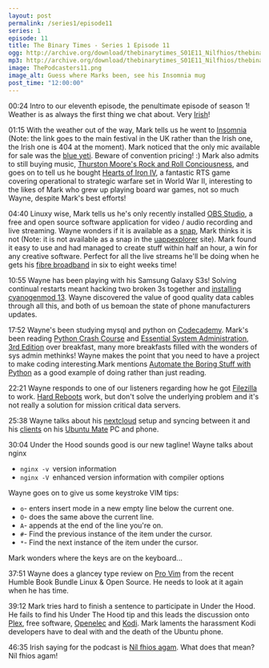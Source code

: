```yaml
---
layout: post
permalink: /series1/episode11
series: 1
episode: 11
title: The Binary Times - Series 1 Episode 11
ogg: http://archive.org/download/thebinarytimes_S01E11_Nilfhios/thebinarytimes_S01E11_Nilfhios.ogg
mp3: http://archive.org/download/thebinarytimes_S01E11_Nilfhios/thebinarytimes_S01E11_Nilfhios.mp3 
image: ThePodcasters11.png
image_alt: Guess where Marks been, see his Insomnia mug
post_time: "12:00:00"
---
```

00:24 Intro to our eleventh episode, the penultimate episode of season 1! Weather is as always the first thing we chat about. Very [Irish](https://www.joe.ie/life-style/a-survey-reveals-exactly-how-much-irish-people-talk-about-the-weather-492284)!

01:15 With the weather out of the way, Mark tells us he went to [Insomnia](http://www.insomniagamingfestival.com/insomnia/home) (Note: the link goes to the main festival in the UK rather than the Irish one, the Irish one is 404 at the moment). Mark noticed that the only mic available for sale was the [blue yeti](http://www.bluemic.com/products/yeti/).  Beware of convention pricing! :) Mark also admits to still buying music, [Thurston Moore's Rock and Roll Conciousness](http://thurstonmoore.kungfustore.com/all-products/rock-roll-consciousness-thr09.html), and goes on to tell us he bought [Hearts of Iron IV](http://www.heartsofirongame.com/), a fantastic RTS game covering operational to strategic warfare set in World War II, interesting to the likes of Mark who grew up playing board war games, not so much Wayne, despite Mark's best efforts!

04:40 Linuxy wise, Mark tells us he's only recently installed [OBS Studio](https://obsproject.com/), a free and open source software application for video / audio recording and live streaming. Wayne wonders if it is available as a [snap](https://snapcraft.io/), Mark thinks it is not (Note: it is not available as a snap in the [uappexplorer](https://uappexplorer.com/) site). Mark found it easy to use and had managed to create stuff within half an hour, a win for any creative software. Perfect for all the live streams he'll be doing when he gets his [fibre broadband](https://www.eir.ie/broadband/1000mb-fibre/) in six to eight weeks time!

10:55 Wayne has been playing with his Samsung Galaxy S3s! Solving continual restarts meant hacking two broken 3s together and [installing cyanogenmod 13](https://devs-lab.com/install-cyanogenmod-13-in-galaxy-s3-i9300.html). Wayne discovered the value of good quality data cables through all this, and both of us bemoan the state of phone manufacturers updates.

17:52 Wayne's been studying mysql and python on [Codecademy](https://www.codecademy.com/). Mark's been reading [Python Crash Course](https://www.nostarch.com/pythoncrashcourse/) and [Essential System Administration, 3rd Edition](http://shop.oreilly.com/product/9780596003432.do) over breakfast, many more breakfasts filled with the wonders of sys admin methinks! Wayne makes the point that you need to have a project to make coding interesting.Mark mentions [Automate the Boring Stuff with Python](https://automatetheboringstuff.com/) as a good example of doing rather than just reading.

22:21 Wayne responds to one of our listeners regarding how he got [Filezilla](https://filezilla-project.org/) to work. [Hard Reboots](https://xkcd.com/1495/) work, but don't solve the underlying problem and it's not really a solution for mission critical data servers.

25:38 Wayne talks about his [nextcloud](https://nextcloud.com/) setup and syncing between it and his [clients](https://help.nextcloud.com/t/install-nextcloud-client-for-opensuse-arch-linux-fedora-ubuntu-based-android-ios/13657) on his [Ubuntu Mate](https://ubuntu-mate.org/) PC and phone.

30:04 Under the Hood sounds good is our new tagline! Wayne talks about nginx
* `nginx -v `version information
* `nginx -V `enhanced version information with compiler options

Wayne goes on to give us some keystroke VIM tips:
* `o`- enters insert mode in a new empty line below the current one.
* `O`- does the same above the current line.
* `A`- appends at the end of the line you're on.
* `#`- Find the previous instance of the item under the cursor.
* `*`- Find the next instance of the item under the cursor.

Mark wonders where the keys are on the keyboard...

37:51 Wayne does a glancey type review on [ Pro Vim](https://www.apress.com/us/book/9781484202517) from the recent Humble Book Bundle Linux & Open Source. He needs to look at it again when he has time.

39:12 Mark tries hard to finish a sentence to participate in Under the Hood. He fails to find his Under The Hood tip and this leads the discussion onto [Plex](https://www.plex.tv/), free software, [Openelec](http://openelec.tv/) and [Kodi](https://kodi.tv/). Mark laments the harassment Kodi developers have to deal with and the death of the Ubuntu phone.

46:35 Irish saying for the podcast is [N&iacute;l fhios agam](https://forvo.com/word/ga/n%C3%ADl_a_fhios_agam/). What does that mean? N&iacute;l fhios agam!
